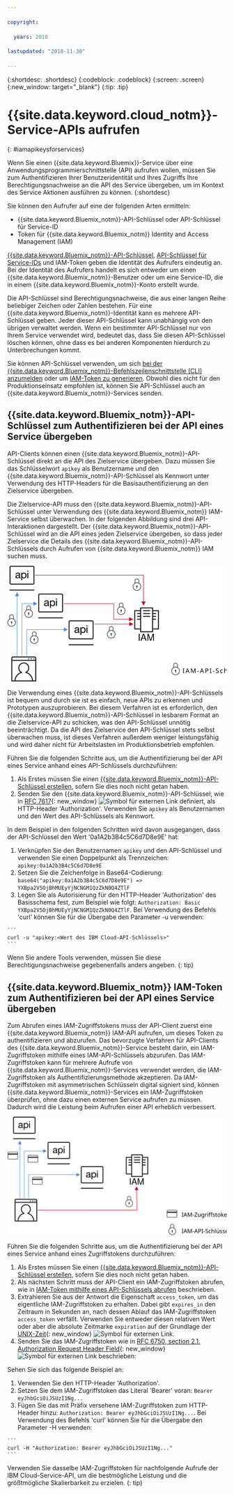```yaml
---

copyright:

  years: 2018

lastupdated: "2018-11-30"

---
```


{:shortdesc: .shortdesc}
{:codeblock: .codeblock}
{:screen: .screen}
{:new_window: target="_blank"}
{:tip: .tip}

# {{site.data.keyword.cloud_notm}}-Service-APIs aufrufen
{: #iamapikeysforservices}

Wenn Sie einen {{site.data.keyword.Bluemix}}-Service über eine Anwendungsprogrammierschnittstelle (API) aufrufen wollen, müssen Sie zum Authentifizieren Ihrer Benutzeridentität und Ihres Zugriffs Ihre Berechtigungsnachweise an die API des Service übergeben, um im Kontext des Service Aktionen ausführen zu können.
{:shortdesc}

Sie können den Aufrufer auf eine der folgenden Arten ermitteln:

* {{site.data.keyword.Bluemix_notm}}-API-Schlüssel oder API-Schlüssel für Service-ID
* Token für {{site.data.keyword.Bluemix_notm}} Identity and Access Management (IAM)

[{{site.data.keyword.Bluemix_notm}}-API-Schlüssel](/docs/iam/userid_keys.html), [API-Schlüssel für Service-IDs](/docs/iam/serviceid_keys.html) und IAM-Token geben die Identität des Aufrufers eindeutig an. Bei der Identität des Aufrufers handelt es sich entweder um einen {{site.data.keyword.Bluemix_notm}}-Benutzer oder um eine Service-ID, die in einem {{site.data.keyword.Bluemix_notm}}-Konto erstellt wurde.

Die API-Schlüssel sind Berechtigungsnachweise, die aus einer langen Reihe beliebiger Zeichen oder Zahlen bestehen. Für eine {{site.data.keyword.Bluemix_notm}}-Identität kann es mehrere API-Schlüssel geben. Jeder dieser API-Schlüssel kann unabhängig von den übrigen verwaltet werden. Wenn ein bestimmter API-Schlüssel nur von Ihrem Service verwendet wird, bedeutet das, dass Sie diesen API-Schlüssel löschen können, ohne dass es bei anderen Komponenten hierdurch zu Unterbrechungen kommt.

Sie können API-Schlüssel verwenden, um sich [bei der {{site.data.keyword.Bluemix_notm}}-Befehlszeilenschnittstelle (CLI) anzumelden](/docs/cli/reference/ibmcloud/bx_cli.html#ibmcloud_login) oder um [IAM-Token zu generieren](/docs/iam/apikey_iamtoken.html#iamtoken_from_apikey). Obwohl dies nicht für den Produktionseinsatz empfohlen ist, können Sie API-Schlüssel auch an {{site.data.keyword.Bluemix_notm}}-Services senden.

## {{site.data.keyword.Bluemix_notm}}-API-Schlüssel zum Authentifizieren bei der API eines Service übergeben

API-Clients können einen {{site.data.keyword.Bluemix_notm}}-API-Schlüssel direkt an die API des Zielservice übergeben. Dazu müssen Sie das Schlüsselwort `apikey` als Benutzername und den {{site.data.keyword.Bluemix_notm}}-API-Schlüssel als Kennwort unter Verwendung des HTTP-Headers für die Basisauthentifizierung an den Zielservice übergeben.

Die Zielservice-API muss den {{site.data.keyword.Bluemix_notm}}-API-Schlüssel unter Verwendung des {{site.data.keyword.Bluemix_notm}} IAM-Service selbst überwachen. In der folgenden Abbildung sind drei API-Interaktionen dargestellt. Der {{site.data.keyword.Bluemix_notm}}-API-Schlüssel wird an die API eines jeden Zielservice übergeben, so dass jeder Zielservice die Details des {{site.data.keyword.Bluemix_notm}}-API-Schlüssels durch Aufrufen von {{site.data.keyword.Bluemix_notm}} IAM suchen muss.

![Authentifizierung bei einer Service-API anhand eines API-Schlüssels](images/APIkeyauth.svg "Übergeben von API-Schlüsseln an Zielservices, die ihrerseits den API-Schlüssel zum Prüfen der Berechtigungsnachweise an IAM übergeben")

Die Verwendung eines {{site.data.keyword.Bluemix_notm}}-API-Schlüssels ist bequem und durch sie ist es einfach, neue APIs zu erkennen und Prototypen auszuprobieren. Bei diesem Verfahren ist es erforderlich, den {{site.data.keyword.Bluemix_notm}}-API-Schlüssel in lesbarem Format an die Zielservice-API zu schicken, was den API-Schlüssel unnötig beeinträchtigt. Da die API des Zielservice den API-Schlüssel stets selbst überwachen muss, ist dieses Verfahren außerdem weniger leistungsfähig und wird daher nicht für Arbeitslasten im Produktionsbetrieb empfohlen.

Führen Sie die folgenden Schritte aus, um die Authentifizierung bei der API eines Service anhand eines API-Schlüssels durchzuführen:

  1. Als Erstes müssen Sie einen [{{site.data.keyword.Bluemix_notm}}-API-Schlüssel erstellen](/docs/iam/userid_keys.html#creating-an-api-key), sofern Sie dies noch nicht getan haben.
  2. Senden Sie den {{site.data.keyword.Bluemix_notm}}-API-Schlüssel, wie in [RFC 7617](https://tools.ietf.org/html/rfc7617){: new_window} ![Symbol für externen Link](../icons/launch-glyph.svg "Symbol für externen Link") definiert, als HTTP-Header 'Authorization'. Verwenden Sie `apikey` als Benutzernamen und den Wert des API-Schlüssels als Kennwort.

In dem Beispiel in den folgenden Schritten wird davon ausgegangen, dass der API-Schlüssel den Wert '0a1A2b3B4c5C6d7D8e9E' hat:

  1.	Verknüpfen Sie den Benutzernamen `apikey` und den API-Schlüssel und verwenden Sie einen Doppelpunkt als Trennzeichen: `apikey:0a1A2b3B4c5C6d7D8e9E`
  2.	Setzen Sie die Zeichenfolge in Base64-Codierung: `base64("apikey:0a1A2b3B4c5C6d7D8e9E") => YXBpa2V5OjBhMUEyYjNCNGM1QzZkN0Q4ZTlF`
  3.	Legen Sie als Autorisierung für den HTTP-Header 'Authorization' des Basisschema fest, zum Beispiel wie folgt: `Authorization: Basic YXBpa2V5OjBhMUEyYjNCNGM1QzZkN0Q4ZTlF`. Bei Verwendung des Befehls 'curl' können Sie für die Übergabe den Parameter -u verwenden:

    ```
    curl -u "apikey:<Wert des IBM Cloud-API-Schlüssels>"
    ```

  Wenn Sie andere Tools verwenden, müssen Sie diese Berechtigungsnachweise gegebenenfalls anders angeben.
  {: tip}

## {{site.data.keyword.Bluemix_notm}} IAM-Token zum Authentifizieren bei der API eines Service übergeben

Zum Abrufen eines IAM-Zugriffstokens muss der API-Client zuerst eine {{site.data.keyword.Bluemix_notm}} IAM-API aufrufen, um dieses Token zu authentifizieren und abzurufen. Das bevorzugte Verfahren für API-Clients des {{site.data.keyword.Bluemix_notm}}-Service besteht darin, ein IAM-Zugriffstoken mithilfe eines IAM-API-Schlüssels abzurufen. Das IAM-Zugriffstoken kann für mehrere Aufrufe von {{site.data.keyword.Bluemix_notm}}-Services verwendet werden, die IAM-Zugriffstoken als Authentifizierungsmethode akzeptieren. Da IAM-Zugriffstoken mit asymmetrischen Schlüsseln digital signiert sind, können {{site.data.keyword.Bluemix_notm}}-Services ein IAM-Zugriffstoken überprüfen, ohne dazu einen externen Service aufrufen zu müssen. Dadurch wird die Leistung beim Aufrufen einer API erheblich verbessert.

![Authentifizierung bei einer Service-API anhand eines Zugriffstokens](images/tokenauth.svg "Abrufen eines Tokens von IAM anhand eines API-Schlüssels und Übergeben des Tokens an Zielservices zwecks Überprüfung der Berechtigungsnachweise")

Führen Sie die folgenden Schritte aus, um die Authentifizierung bei der API eines Service anhand eines Zugriffstokens durchzuführen:

  1. Als Erstes müssen Sie einen [{{site.data.keyword.Bluemix_notm}}-API-Schlüssel erstellen](/docs/iam/userid_keys.html#creating-an-api-key), sofern Sie dies noch nicht getan haben.
  2. Als nächsten Schritt muss der API-Client ein IAM-Zugriffstoken abrufen, wie in [IAM-Token mithilfe eines API-Schlüssels abrufen](/docs/iam/apikey_iamtoken.html#iamtoken_from_apikey) beschrieben.
  3. Extrahieren Sie aus der Antwort die Eigenschaft `access_token`, um das eigentliche IAM-Zugriffstoken zu erhalten. Dabei gibt `expires_in` den Zeitraum in Sekunden an, nach dessen Ablauf das IAM-Zugriffstoken `access_token` verfällt. Verwenden Sie entweder diesen relativen Wert oder aber die absolute Zeitmarke `expiration` auf der Grundlage der [UNIX-Zeit](https://en.wikipedia.org/wiki/Unix_time){: new_window} ![Symbol für externen Link](../icons/launch-glyph.svg "Symbol für externen Link").
  4. Senden Sie das IAM-Zugriffstoken wie in [RFC 6750, section 2.1. Authorization Request Header Field](https://tools.ietf.org/html/rfc6750#page-5){: new_window} ![Symbol für externen Link](../icons/launch-glyph.svg "Symbol für externen Link") beschrieben:

Sehen Sie sich das folgende Beispiel an:

  1.	Verwenden Sie den HTTP-Header 'Authorization'.
  2.	Setzen Sie dem IAM-Zugriffstoken das Literal 'Bearer' voran: `Bearer eyJhbGciOiJSUzI1Ng...`
  3.	Fügen Sie das mit Präfix versehene IAM-Zugriffstoken zum HTTP-Header hinzu: `Authorization: Bearer eyJhbGciOiJSUzI1Ng...`. Bei Verwendung des Befehls 'curl' können Sie für die Übergabe den Parameter -H verwenden:

    ```
    curl -H "Authorization: Bearer eyJhbGciOiJSUzI1Ng..."
    ```

  Verwenden Sie dasselbe IAM-Zugriffstoken für nachfolgende Aufrufe der IBM Cloud-Service-API, um die bestmögliche Leistung und die größtmögliche Skalierbarkeit zu erzielen.
  {: tip}
